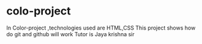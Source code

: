 # colo-project
In Color-project ,technologies used are HTML,CSS
This project shows how do git and github will work
Tutor is Jaya krishna sir
